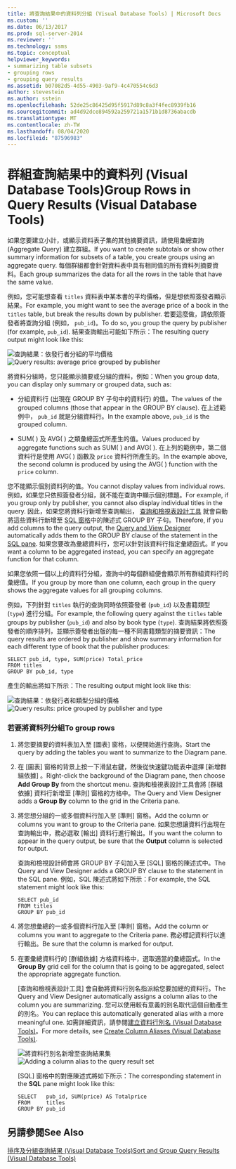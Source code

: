 ```yaml
---
title: 將查詢結果中的資料列分組 (Visual Database Tools) | Microsoft Docs
ms.custom: ''
ms.date: 06/13/2017
ms.prod: sql-server-2014
ms.reviewer: ''
ms.technology: ssms
ms.topic: conceptual
helpviewer_keywords:
- summarizing table subsets
- grouping rows
- grouping query results
ms.assetid: b07082d5-4d55-4903-9af9-4c470554c6d3
author: stevestein
ms.author: sstein
ms.openlocfilehash: 52de25c86425d95f5917d89c8a3f4fec8939fb16
ms.sourcegitcommit: ad4d92dce894592a259721a1571b1d8736abacdb
ms.translationtype: MT
ms.contentlocale: zh-TW
ms.lasthandoff: 08/04/2020
ms.locfileid: "87596983"
---
```

# <a name="group-rows-in-query-results-visual-database-tools"></a><span data-ttu-id="e9a12-102">群組查詢結果中的資料列 (Visual Database Tools)</span><span class="sxs-lookup"><span data-stu-id="e9a12-102">Group Rows in Query Results (Visual Database Tools)</span></span>
  <span data-ttu-id="e9a12-103">如果您要建立小計，或顯示資料表子集的其他摘要資訊，請使用彙總查詢 (Aggregate Query) 建立群組。</span><span class="sxs-lookup"><span data-stu-id="e9a12-103">If you want to create subtotals or show other summary information for subsets of a table, you create groups using an aggregate query.</span></span> <span data-ttu-id="e9a12-104">每個群組都會針對資料表中具有相同值的所有資料列摘要資料。</span><span class="sxs-lookup"><span data-stu-id="e9a12-104">Each group summarizes the data for all the rows in the table that have the same value.</span></span>  
  
 <span data-ttu-id="e9a12-105">例如，您可能想查看 `titles` 資料表中某本書的平均價格，但是想依照簽發者顯示結果。</span><span class="sxs-lookup"><span data-stu-id="e9a12-105">For example, you might want to see the average price of a book in the `titles` table, but break the results down by publisher.</span></span> <span data-ttu-id="e9a12-106">若要這麼做，請依照簽發者將查詢分組 (例如， `pub_id`)。</span><span class="sxs-lookup"><span data-stu-id="e9a12-106">To do so, you group the query by publisher (for example, `pub_id`).</span></span> <span data-ttu-id="e9a12-107">結果查詢輸出可能如下所示：</span><span class="sxs-lookup"><span data-stu-id="e9a12-107">The resulting query output might look like this:</span></span>  
  
 <span data-ttu-id="e9a12-108">![查詢結果：依發行者分組的平均價格](../../database-engine/media//dv3w9e1.gif "查詢結果：依發行者分組的平均價格")</span><span class="sxs-lookup"><span data-stu-id="e9a12-108">![Query results: average price grouped by publisher](../../database-engine/media//dv3w9e1.gif "Query results: average price grouped by publisher")</span></span>  
  
 <span data-ttu-id="e9a12-109">將資料分組時，您只能顯示摘要或分組的資料，例如：</span><span class="sxs-lookup"><span data-stu-id="e9a12-109">When you group data, you can display only summary or grouped data, such as:</span></span>  
  
-   <span data-ttu-id="e9a12-110">分組資料行 (出現在 GROUP BY 子句中的資料行) 的值。</span><span class="sxs-lookup"><span data-stu-id="e9a12-110">The values of the grouped columns (those that appear in the GROUP BY clause).</span></span> <span data-ttu-id="e9a12-111">在上述範例中， `pub_id` 就是分組資料行。</span><span class="sxs-lookup"><span data-stu-id="e9a12-111">In the example above, `pub_id` is the grouped column.</span></span>  
  
-   <span data-ttu-id="e9a12-112">SUM( ) 及 AVG( ) 之類彙總函式所產生的值。</span><span class="sxs-lookup"><span data-stu-id="e9a12-112">Values produced by aggregate functions such as SUM( ) and AVG( ).</span></span> <span data-ttu-id="e9a12-113">在上列的範例中，第二個資料行是使用 AVG( ) 函數及 `price` 資料行所產生的。</span><span class="sxs-lookup"><span data-stu-id="e9a12-113">In the example above, the second column is produced by using the AVG( ) function with the `price` column.</span></span>  
  
 <span data-ttu-id="e9a12-114">您不能顯示個別資料列的值。</span><span class="sxs-lookup"><span data-stu-id="e9a12-114">You cannot display values from individual rows.</span></span> <span data-ttu-id="e9a12-115">例如，如果您只依照簽發者分組，就不能在查詢中顯示個別標題。</span><span class="sxs-lookup"><span data-stu-id="e9a12-115">For example, if you group only by publisher, you cannot also display individual titles in the query.</span></span> <span data-ttu-id="e9a12-116">因此，如果您將資料行新增至查詢輸出， [查詢和檢視表設計工具](visual-database-tools.md) 就會自動將這些資料行新增至 [SQL 窗格](sql-pane-visual-database-tools.md)中的陳述式 GROUP BY 子句。</span><span class="sxs-lookup"><span data-stu-id="e9a12-116">Therefore, if you add columns to the query output, the [Query and View Designer](visual-database-tools.md) automatically adds them to the GROUP BY clause of the statement in the [SQL pane](sql-pane-visual-database-tools.md).</span></span> <span data-ttu-id="e9a12-117">如果您要改為彙總資料行，您可以針對該資料行指定彙總函式。</span><span class="sxs-lookup"><span data-stu-id="e9a12-117">If you want a column to be aggregated instead, you can specify an aggregate function for that column.</span></span>  
  
 <span data-ttu-id="e9a12-118">如果您依照一個以上的資料行分組，查詢中的每個群組便會顯示所有群組資料行的彙總值。</span><span class="sxs-lookup"><span data-stu-id="e9a12-118">If you group by more than one column, each group in the query shows the aggregate values for all grouping columns.</span></span>  
  
 <span data-ttu-id="e9a12-119">例如，下列針對 `titles` 執行的查詢同時依照簽發者 (`pub_id`) 以及書籍類型 (`type`) 進行分組。</span><span class="sxs-lookup"><span data-stu-id="e9a12-119">For example, the following query against the `titles` table groups by publisher (`pub_id`) and also by book type (`type`).</span></span> <span data-ttu-id="e9a12-120">查詢結果將依照簽發者的順序排列，並顯示簽發者出版的每一種不同書籍類型的摘要資訊：</span><span class="sxs-lookup"><span data-stu-id="e9a12-120">The query results are ordered by publisher and show summary information for each different type of book that the publisher produces:</span></span>  
  
```  
SELECT pub_id, type, SUM(price) Total_price  
FROM titles  
GROUP BY pub_id, type  
```  
  
 <span data-ttu-id="e9a12-121">產生的輸出將如下所示：</span><span class="sxs-lookup"><span data-stu-id="e9a12-121">The resulting output might look like this:</span></span>  
  
 <span data-ttu-id="e9a12-122">![查詢結果：依發行者和類型分組的價格](../../database-engine/media//dv3w9e2.gif "查詢結果：依發行者和類型分組的價格")</span><span class="sxs-lookup"><span data-stu-id="e9a12-122">![Query results: price grouped by publisher and type](../../database-engine/media//dv3w9e2.gif "Query results: price grouped by publisher and type")</span></span>  
  
### <a name="to-group-rows"></a><span data-ttu-id="e9a12-123">若要將資料列分組</span><span class="sxs-lookup"><span data-stu-id="e9a12-123">To group rows</span></span>  
  
1.  <span data-ttu-id="e9a12-124">將您要摘要的資料表加入至 [圖表] 窗格，以便開始進行查詢。</span><span class="sxs-lookup"><span data-stu-id="e9a12-124">Start the query by adding the tables you want to summarize to the Diagram pane.</span></span>  
  
2.  <span data-ttu-id="e9a12-125">在 [圖表] 窗格的背景上按一下滑鼠右鍵，然後從快速鍵功能表中選擇 [新增群組依據]  。</span><span class="sxs-lookup"><span data-stu-id="e9a12-125">Right-click the background of the Diagram pane, then choose **Add Group By** from the shortcut menu.</span></span> <span data-ttu-id="e9a12-126">查詢和檢視表設計工具會將 [群組依據]  資料行新增至 [準則] 窗格的方格中。</span><span class="sxs-lookup"><span data-stu-id="e9a12-126">The Query and View Designer adds a **Group By** column to the grid in the Criteria pane.</span></span>  
  
3.  <span data-ttu-id="e9a12-127">將您想分組的一或多個資料行加入至 [準則] 窗格。</span><span class="sxs-lookup"><span data-stu-id="e9a12-127">Add the column or columns you want to group to the Criteria pane.</span></span> <span data-ttu-id="e9a12-128">如果您想讓資料行出現在查詢輸出中，務必選取 [輸出]  資料行進行輸出。</span><span class="sxs-lookup"><span data-stu-id="e9a12-128">If you want the column to appear in the query output, be sure that the **Output** column is selected for output.</span></span>  
  
     <span data-ttu-id="e9a12-129">查詢和檢視設計師會將 GROUP BY 子句加入至 [SQL] 窗格的陳述式中。</span><span class="sxs-lookup"><span data-stu-id="e9a12-129">The Query and View Designer adds a GROUP BY clause to the statement in the SQL pane.</span></span> <span data-ttu-id="e9a12-130">例如，SQL 陳述式將如下所示：</span><span class="sxs-lookup"><span data-stu-id="e9a12-130">For example, the SQL statement might look like this:</span></span>  
  
    ```  
    SELECT pub_id  
    FROM titles  
    GROUP BY pub_id  
    ```  
  
4.  <span data-ttu-id="e9a12-131">將您想彙總的一或多個資料行加入至 [準則] 窗格。</span><span class="sxs-lookup"><span data-stu-id="e9a12-131">Add the column or columns you want to aggregate to the Criteria pane.</span></span> <span data-ttu-id="e9a12-132">務必標記資料行以進行輸出。</span><span class="sxs-lookup"><span data-stu-id="e9a12-132">Be sure that the column is marked for output.</span></span>  
  
5.  <span data-ttu-id="e9a12-133">在要彙總資料行的 [群組依據]  方格資料格中，選取適當的彙總函式。</span><span class="sxs-lookup"><span data-stu-id="e9a12-133">In the **Group By** grid cell for the column that is going to be aggregated, select the appropriate aggregate function.</span></span>  
  
     <span data-ttu-id="e9a12-134">[查詢和檢視表設計工具] 會自動將資料行別名指派給您要加總的資料行。</span><span class="sxs-lookup"><span data-stu-id="e9a12-134">The Query and View Designer automatically assigns a column alias to the column you are summarizing.</span></span> <span data-ttu-id="e9a12-135">您可以使用較有意義的別名取代這個自動產生的別名。</span><span class="sxs-lookup"><span data-stu-id="e9a12-135">You can replace this automatically generated alias with a more meaningful one.</span></span> <span data-ttu-id="e9a12-136">如需詳細資訊，請參閱[建立資料行別名 &#40;Visual Database Tools&#41;](create-column-aliases-visual-database-tools.md)。</span><span class="sxs-lookup"><span data-stu-id="e9a12-136">For more details, see [Create Column Aliases &#40;Visual Database Tools&#41;](create-column-aliases-visual-database-tools.md).</span></span>  
  
     <span data-ttu-id="e9a12-137">![將資料行別名新增至查詢結果集](../../database-engine/media//dv3w9e3.gif "將資料行別名新增至查詢結果集")</span><span class="sxs-lookup"><span data-stu-id="e9a12-137">![Adding a column alias to the query result set](../../database-engine/media//dv3w9e3.gif "Adding a column alias to the query result set")</span></span>  
  
     <span data-ttu-id="e9a12-138">[SQL]  窗格中的對應陳述式將如下所示：</span><span class="sxs-lookup"><span data-stu-id="e9a12-138">The corresponding statement in the **SQL** pane might look like this:</span></span>  
  
    ```  
    SELECT   pub_id, SUM(price) AS Totalprice  
    FROM     titles  
    GROUP BY pub_id  
    ```  
  
## <a name="see-also"></a><span data-ttu-id="e9a12-139">另請參閱</span><span class="sxs-lookup"><span data-stu-id="e9a12-139">See Also</span></span>  
 [<span data-ttu-id="e9a12-140">排序及分組查詢結果 &#40;Visual Database Tools&#41;</span><span class="sxs-lookup"><span data-stu-id="e9a12-140">Sort and Group Query Results &#40;Visual Database Tools&#41;</span></span>](sort-and-group-query-results-visual-database-tools.md)  
  
  
